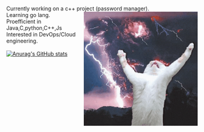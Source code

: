 \
Currently working on a c++ project (password manager). <img align="right" src="https://github.com/rahulk789/rahulk789/blob/main/cat-kitty.gif" height="300" width="300"/>\
Learning go lang. \
Proefficient in Java,C,python,C++,Js\
Interested in DevOps/Cloud engineering. \
\
[![Anurag's GitHub stats](https://github-readme-stats.vercel.app/api?username=rahulk789&show_icons=true&theme=gotham)](https://github.com/anuraghazra/github-readme-stats)

